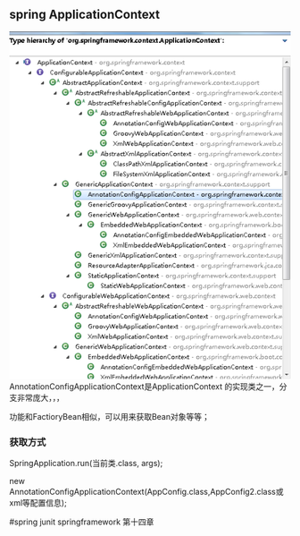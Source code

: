 ## spring	ApplicationContext
![继承关系](img/ApplicationContext.jpg)
<br>
AnnotationConfigApplicationContext是ApplicationContext
的实现类之一，分支非常庞大，，，<br>

功能和FactioryBean相似，可以用来获取Bean对象等等；

### 获取方式
SpringApplication.run(当前类.class, args);<br>

new AnnotationConfigApplicationContext(AppConfig.class,AppConfig2.class或xml等配置信息);<br>

#spring junit
springframework 第十四章<br>

